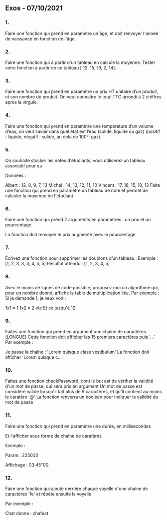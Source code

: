 
## Exos - 07/10/2021

### 1.
Faire une fonction qui prend en paramètre un âge, et doit renvoyer l'année de naissance en fonction de l'âge.


### 2.
Faire une fonction qui à partir d'un tableau en calcule la moyenne.
Tester votre fonction à partir de ce tableau [ 12, 15, 19, 2, 14].


### 3.
Faire une fonction qui prend en paramètre un prix HT unitaire d’un produit, et son nombre de produit.
On veut connaitre le total TTC arrondi à 2 chiffres après la virgule.


### 4.
Faire une fonction qui prend en paramètre une température d’un volume d’eau, on veut savoir dans quel état est l’eau (solide, liquide ou gaz) (positif : liquide, négatif : solide, au dela de 100°: gaz)


### 5.
On souhaite stocker les notes d'étudiants, vous utiliserez un tableau associatif pour ça

Données :

Albert : 12, 8, 9, 7, 13
Michel : 14, 13, 12, 11, 10
Vincent : 17, 16, 15, 18, 13
Faite une fonction qui prend en paramètre un tableau de note et permet de calculer la moyenne de l'étudiant


### 6.
Faire une fonction qui prend 2 arguments en paramètres : un prix et un pourcentage.

La fonction doit renvoyer le prix augmenté avec le pourcentage


### 7.

Écrivez une fonction pour supprimer les doublons d’un tableau : Exemple : [1, 2, 3, 3, 3, 4, 5, 5] Résultat attendu : [1, 2, 3, 4, 5]


### 8.

Avec le moins de lignes de code possible, proposez moi un algorithme qui, pour un nombre donné, affiche la table de multiplication liée. Par exemple : Si je demande 1, je veux voir :

1x1 = 1
1x2 = 2
etc Et ce jusqu'à 12


### 9.

Faites une fonction qui prend en argument une chaîne de caractères (LONGUE) Cette fonction doit afficher les 15 premiers caractères puis '...' Par exemple :

Je passe la chaîne : 'Lorem quisque class vestibulum'
La fonction doit afficher 'Lorem quisque c...'


### 10.

Faites une fonction checkPassword, dont le but est de vérifier la validité d'un mot de passe, qui sera pris en argument Un mot de passe est considéré valide lorsqu'il fait plus de 9 caractères, et qu'il contient au moins le caratère '@' La fonction renverra un booléen pour indiquer la validité du mot de passe


### 11.

Faire une fonction qui prend en paramètre une durée, en miilisecondes

Et l'afficher sous forme de chaîne de caratères

Exemple :

Param : 225000

Affichage : 03:45"00


### 12.

Faire une fonction qui ajoute derrière chaque voyelle d'une chaine de caractères 'fe' et répète ensuite la voyelle

Par exemple :

Chat donne : chafeat
